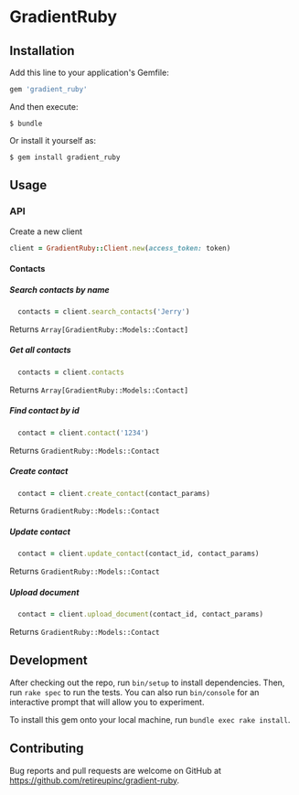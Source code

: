 # GradientRuby

## Installation

Add this line to your application's Gemfile:

```ruby
gem 'gradient_ruby'
```

And then execute:

    $ bundle

Or install it yourself as:

    $ gem install gradient_ruby

## Usage

### API

Create a new client

```ruby
client = GradientRuby::Client.new(access_token: token)
```

#### Contacts

##### Search contacts by name

```ruby
  contacts = client.search_contacts('Jerry')
```

Returns `Array[GradientRuby::Models::Contact]`

##### Get all contacts

```ruby
  contacts = client.contacts
```

Returns `Array[GradientRuby::Models::Contact]`

##### Find contact by id

```ruby
  contact = client.contact('1234')
```

Returns `GradientRuby::Models::Contact`

##### Create contact

```ruby
  contact = client.create_contact(contact_params)
```

Returns `GradientRuby::Models::Contact`

##### Update contact

```ruby
  contact = client.update_contact(contact_id, contact_params)
```

Returns `GradientRuby::Models::Contact`

##### Upload document

```ruby
  contact = client.upload_document(contact_id, contact_params)
```

Returns `GradientRuby::Models::Contact`


## Development

After checking out the repo, run `bin/setup` to install dependencies. Then, run `rake spec` to run the tests. You can also run `bin/console` for an interactive prompt that will allow you to experiment.

To install this gem onto your local machine, run `bundle exec rake install`.

## Contributing

Bug reports and pull requests are welcome on GitHub at https://github.com/retireupinc/gradient-ruby.
